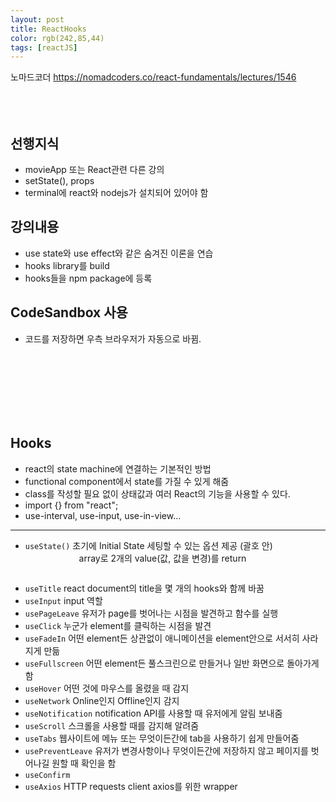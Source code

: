```yaml
---
layout: post
title: ReactHooks
color: rgb(242,85,44)
tags: [reactJS]
---
```

노마드코더 https://nomadcoders.co/react-fundamentals/lectures/1546
<br>
<br>
<br>
<br>

## 선행지식
- movieApp 또는 React관련 다른 강의
- setState(), props
- terminal에 react와 nodejs가 설치되어 있어야 함

## 강의내용
- use state와 use effect와 같은 숨겨진 이론을 연습
- hooks library를 build
- hooks들을 npm package에 등록

## CodeSandbox 사용
- 코드를 저장하면 우측 브라우저가 자동으로 바뀜.
<br>
<br>
<br>
<br>
<br>
<br>

## Hooks
- react의 state machine에 연결하는 기본적인 방법
- functional component에서 state를 가질 수 있게 해줌
- class를 작성할 필요 없이 상태값과 여러 React의 기능을 사용할 수 있다.
- import {} from "react";
- use-interval, use-input, use-in-view...
---

- `useState()` 초기에 Initial State 세팅할 수 있는 옵션 제공 (괄호 안)  
&emsp; &emsp; &emsp; &emsp; &emsp;array로 2개의 value(값, 값을 변경)를 return

```

```

- `useTitle` react document의 title을 몇 개의 hooks와 함께 바꿈
- `useInput` input 역할
- `usePageLeave` 유저가 page를 벗어나는 시점을 발견하고 함수를 실행
- `useClick` 누군가 element를 클릭하는 시점을 발견
- `useFadeIn` 어떤 element든 상관없이 애니메이션을 element안으로 서서히 사라지게 만듦
- `useFullscreen` 어떤 element든 풀스크린으로 만들거나 일반 화면으로 돌아가게 함
- `useHover` 어떤 것에 마우스를 올렸을 때 감지
- `useNetwork` Online인지 Offline인지 감지
- `useNotification` notification API를 사용할 때 유저에게 알림 보내줌
- `useScroll` 스크롤을 사용할 때를 감지해 알려줌
- `useTabs` 웹사이트에 메뉴 또는 무엇이든간에 tab을 사용하기 쉽게 만들어줌
- `usePreventLeave` 유저가 변경사항이나 무엇이든간에 저장하지 않고 페이지를 벗어나길 원할 때 확인을 함
- `useConfirm` 
- `useAxios` HTTP requests client axios를 위한 wrapper



